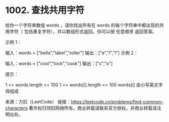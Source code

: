 # 1002. 查找共用字符 

给你一个字符串数组 words ，请你找出所有在 words 的每个字符串中都出现的共用字符（ 包括重复字符），并以数组形式返回。你可以按 任意顺序 返回答案。
 

示例 1：

输入：words = ["bella","label","roller"]
输出：["e","l","l"]
示例 2：

输入：words = ["cool","lock","cook"]
输出：["c","o"]
 

提示：

1 <= words.length <= 100
1 <= words[i].length <= 100
words[i] 由小写英文字母组成

来源：力扣（LeetCode）
链接：https://leetcode.cn/problems/find-common-characters
著作权归领扣网络所有。商业转载请联系官方授权，非商业转载请注明出处。
